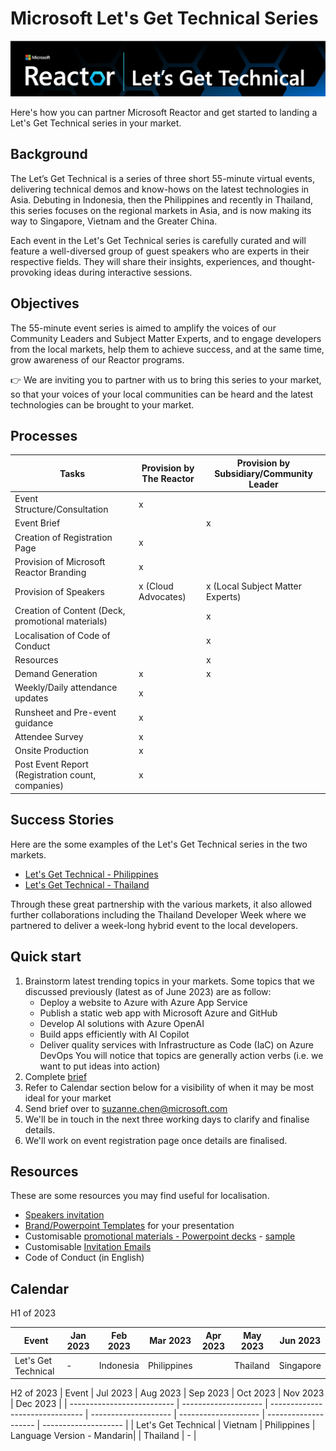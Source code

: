 # Microsoft Let's Get Technical Series 
![Microsoft Lets Get Technical](./assets/Lets-Get-Technical-Header.png)


Here's how you can partner Microsoft Reactor and get started to landing a Let's Get Technical series in your market. 
<br/>
## Background
The Let’s Get Technical is a series of three short 55-minute virtual events, delivering technical demos and know-hows on the latest technologies in Asia. Debuting in Indonesia, then the Philippines and recently in Thailand, this series focuses on the regional markets in Asia, and is now making its way to Singapore, Vietnam and the Greater China. 

Each event in the Let's Get Technical series is carefully curated and will feature a well-diversed group of guest speakers who are experts in their respective fields. They will share their insights, experiences, and thought-provoking ideas during interactive sessions.
<br/>
## Objectives 
The 55-minute event series is aimed to amplify the voices of our Community Leaders and Subject Matter Experts, and to engage developers from the local markets, help them to achieve success, and at the same time, grow awareness of our Reactor programs. 
<br/>

👉 We are inviting you to partner with us to bring this series to your market, so that your voices of your local communities can be heard and the latest technologies can be brought to your market. 
<br/>
## Processes 
| Tasks                                                 | Provision by The Reactor      | Provision by Subsidiary/Community Leader     |
| -------------------------------------------------     | ------------------------------| -------------------------------------------- |
| Event Structure/Consultation                          | x                             |                                              |
| Event Brief                                           |                               | x                                            |
| Creation of Registration Page                         | x                             |                                              |
| Provision of Microsoft Reactor Branding               | x                             |                                              |
| Provision of Speakers                                 | x (Cloud Advocates)           | x (Local Subject Matter Experts)             | 
| Creation of Content (Deck, promotional materials)     |                               | x                                            |
| Localisation of Code of Conduct                       |                               | x                                            |
| Resources                                             |                               | x                                            |
| Demand Generation                                     | x                             | x                                            |
| Weekly/Daily attendance updates                       | x                             |                                              |
| Runsheet and Pre-event guidance                       | x                             |                                              |
| Attendee Survey                                       | x                             |                                              |
| Onsite Production                                     | x                             |                                              |
| Post Event Report (Registration count, companies)     | x                             |                                              |


## Success Stories 
Here are the some examples of the Let's Get Technical series in the two markets. 
* [Let's Get Technical - Philippines](https://www.youtube.com/watch?v=fMBfQL7Tvkg)
* [Let's Get Technical - Thailand](https://www.youtube.com/watch?v=OdSF9ZcoYT0)  

Through these great partnership with the various markets, it also allowed further collaborations including the Thailand Developer Week where we partnered to deliver a week-long hybrid event to the local developers. 

## Quick start
1. Brainstorm latest trending topics in your markets. Some topics that we discussed previously (latest as of June 2023) are as follow: 
   - Deploy a website to Azure with Azure App Service
   - Publish a static web app with Microsoft Azure and GitHub
   - Develop AI solutions with Azure OpenAI
   - Build apps efficiently with AI Copilot
   - Deliver quality services with Infrastructure as Code (IaC) on Azure DevOps 
   You will notice that topics are generally action verbs (i.e. we want to put ideas into action)  
2. Complete [brief](https://github.com/microsoft/Lets-Get-Technical/tree/main/assets/Lets-Get-Technical-Brief.docx) 
4. Refer to Calendar section below for a visibility of when it may be most ideal for your market
5. Send brief over to suzanne.chen@microsoft.com 
6. We'll be in touch in the next three working days to clarify and finalise details.
7. We'll work on event registration page once details are finalised. 

## Resources 
These are some resources you may find useful for localisation. 
* [Speakers invitation](https://github.com/microsoft/Lets-Get-Technical/tree/main/assets/Speakers-Invitation.docx)
* [Brand/Powerpoint Templates](https://github.com/microsoft/Lets-Get-Technical/tree/main/assets/Lets-Get-Technical-Cover-Slides.pptx) for your presentation
* Customisable [promotional materials - Powerpoint decks](https://github.com/microsoft/Lets-Get-Technical/tree/main/assets/Lets-Get-Technical-Promo-Slides.pptx) - [sample](https://github.com/microsoft/Lets-Get-Technical/tree/main/assets/Lets-Get-Technical-Promo-SG.pptx)
* Customisable [Invitation Emails](https://github.com/microsoft/Lets-Get-Technical/tree/main/assets/Let's-Get-Technical-Promo-Invitation-Mail.docx)
* Code of Conduct (in English) 

## Calendar
H1 of 2023 

| Event                      | Jan 2023             | Feb 2023                        | Mar 2023             | Apr 2023             | May 2023             | Jun 2023             | 
| -------------------------- | -------------------- | ------------------------------- | -------------------- | -------------------- | -------------------- | -------------------- |
| Let's Get Technical        |  -                   | Indonesia                       | Philippines          |                      | Thailand             | Singapore            |  

H2 of 2023
| Event                      | Jul 2023             | Aug 2023                        | Sep 2023             | Oct 2023             | Nov 2023             | Dec 2023             |
| -------------------------- | -------------------- | ------------------------------- | -------------------- | -------------------- | -------------------- | -------------------- |
| Let's Get Technical        | Vietnam              | Philippines                     | Language Version - Mandarin|                      | Thailand             | -                    |

<br/>
